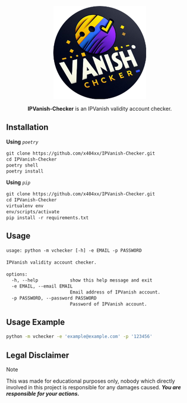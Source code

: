 <div align="center">

<img src="assets/logo.png" width="250" height="auto">

**IPVanish-Checker** is an IPVanish validity account checker.

</div>

## **Installation**

**Using** _`poetry`_

```
git clone https://github.com/x404xx/IPVanish-Checker.git
cd IPVanish-Checker
poetry shell
poetry install
```

**Using** _`pip`_

```
git clone https://github.com/x404xx/IPVanish-Checker.git
cd IPVanish-Checker
virtualenv env
env/scripts/activate
pip install -r requirements.txt
```

## Usage

```
usage: python -m vchecker [-h] -e EMAIL -p PASSWORD

IPVanish validity account checker.

options:
  -h, --help            show this help message and exit
  -e EMAIL, --email EMAIL
                        Email address of IPVanish account.
  -p PASSWORD, --password PASSWORD
                        Password of IPVanish account.
```

## Usage Example

```bash
python -m vchecker -e 'example@example.com' -p '123456'
```

## **Legal Disclaimer**

> [!Note]
> This was made for educational purposes only, nobody which directly involved in this project is responsible for any damages caused. **_You are responsible for your actions._**
